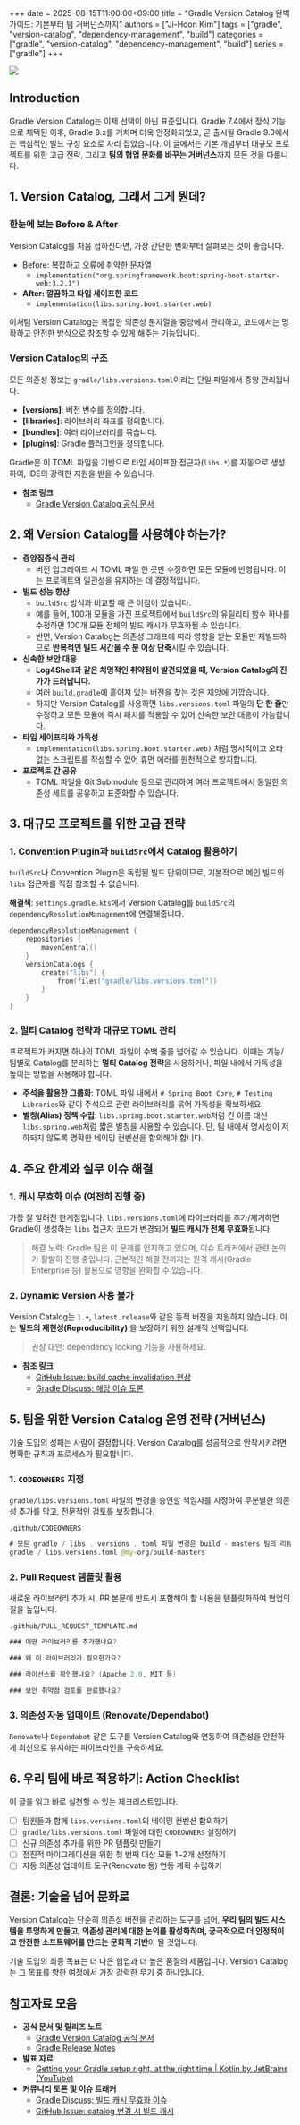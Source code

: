 +++
date = 2025-08-15T11:00:00+09:00
title = "Gradle Version Catalog 완벽 가이드: 기본부터 팀 거버넌스까지"
authors = ["Ji-Hoon Kim"]
tags = ["gradle", "version-catalog", "dependency-management", "build"]
categories = ["gradle", "version-catalog", "dependency-management", "build"]
series = ["gradle"]
+++

![](/images/logos/LOGO-GRADLE.png)

## Introduction

Gradle Version Catalog는 이제 선택이 아닌 표준입니다. Gradle 7.4에서 정식 기능으로 채택된 이후, Gradle 8.x를 거치며 더욱 안정화되었고, 곧 출시될 Gradle 9.0에서는
핵심적인 빌드 구성 요소로 자리 잡았습니다. 이 글에서는 기본 개념부터 대규모 프로젝트를 위한 고급 전략, 그리고 **팀의 협업 문화를 바꾸는 거버넌스**까지 모든 것을 다룹니다.

## 1. Version Catalog, 그래서 그게 뭔데?

### 한눈에 보는 Before & After

Version Catalog를 처음 접하신다면, 가장 간단한 변화부터 살펴보는 것이 좋습니다.

- Before: 복잡하고 오류에 취약한 문자열
  - `implementation("org.springframework.boot:spring-boot-starter-web:3.2.1")`
- **After: 깔끔하고 타입 세이프한 코드**
  - `implementation(libs.spring.boot.starter.web)`

이처럼 Version Catalog는 복잡한 의존성 문자열을 중앙에서 관리하고, 코드에서는 명확하고 안전한 방식으로 참조할 수 있게 해주는 기능입니다.

### Version Catalog의 구조

모든 의존성 정보는 `gradle/libs.versions.toml`이라는 단일 파일에서 중앙 관리됩니다.

- **[versions]**: 버전 변수를 정의합니다.
- **[libraries]**: 라이브러리 좌표를 정의합니다.
- **[bundles]**: 여러 라이브러리를 묶습니다.
- **[plugins]**: Gradle 플러그인을 정의합니다.

Gradle은 이 TOML 파일을 기반으로 타입 세이프한 접근자(`libs.*`)를 자동으로 생성하여, IDE의 강력한 지원을 받을 수 있습니다.

- **참조 링크**
  - [Gradle Version Catalog 공식 문서](https://docs.gradle.org/current/userguide/version_catalogs.html)

## 2. 왜 Version Catalog를 사용해야 하는가?

- **중앙집중식 관리**
  - 버전 업그레이드 시 TOML 파일 한 곳만 수정하면 모든 모듈에 반영됩니다. 이는 프로젝트의 일관성을 유지하는 데 결정적입니다.
- **빌드 성능 향상**
  - `buildSrc` 방식과 비교할 때 큰 이점이 있습니다.
  - 예를 들어, 100개 모듈을 가진 프로젝트에서 `buildSrc`의 유틸리티 함수 하나를 수정하면 100개 모듈 전체의 빌드 캐시가 무효화될 수 있습니다.
  - 반면, Version Catalog는 의존성 그래프에 따라 영향을 받는 모듈만 재빌드하므로 **반복적인 빌드 시간을 수 분 이상 단축**시킬 수 있습니다.
- **신속한 보안 대응**
  - **Log4Shell과 같은 치명적인 취약점이 발견되었을 때, Version Catalog의 진가가 드러납니다.**
  - 여러 `build.gradle`에 흩어져 있는 버전을 찾는 것은 재앙에 가깝습니다.
  - 하지만 Version Catalog를 사용하면 `libs.versions.toml` 파일의 **단 한 줄**만 수정하고 모든 모듈에 즉시 패치를 적용할 수 있어 신속한 보안 대응이 가능합니다.
- **타입 세이프티와 가독성**
  - `implementation(libs.spring.boot.starter.web)` 처럼 명시적이고 오타 없는 스크립트를 작성할 수 있어 휴먼 에러를 원천적으로 방지합니다.
- **프로젝트 간 공유**
  - TOML 파일을 Git Submodule 등으로 관리하여 여러 프로젝트에서 동일한 의존성 세트를 공유하고 표준화할 수 있습니다.

## 3. 대규모 프로젝트를 위한 고급 전략

### 1. Convention Plugin과 `buildSrc`에서 Catalog 활용하기

`buildSrc`나 Convention Plugin은 독립된 빌드 단위이므로, 기본적으로 메인 빌드의 `libs` 접근자를 직접 참조할 수 없습니다.

**해결책**: `settings.gradle.kts`에서 Version Catalog를 `buildSrc`의 `dependencyResolutionManagement`에 연결해줍니다.

```kotlin
dependencyResolutionManagement {
    repositories {
        mavenCentral()
    }
    versionCatalogs {
        create("libs") {
            from(files("gradle/libs.versions.toml"))
        }
    }
}
```

### 2. 멀티 Catalog 전략과 대규모 TOML 관리

프로젝트가 커지면 하나의 TOML 파일이 수백 줄을 넘어갈 수 있습니다. 이때는 기능/팀별로 Catalog를 분리하는 **멀티 Catalog 전략**을 사용하거나, 파일 내에서 가독성을 높이는 방법을 사용해야
합니다.

- **주석을 활용한 그룹화**: TOML 파일 내에서 `# Spring Boot Core`, `# Testing Libraries`와 같이 주석으로 관련 라이브러리를 묶어 가독성을 확보하세요.
- **별칭(Alias) 정책 수립**: `libs.spring.boot.starter.web`처럼 긴 이름 대신 `libs.spring.web`처럼 짧은 별칭을 사용할 수 있습니다. 단, 팀 내에서 명시성이
  저하되지 않도록 명확한 네이밍 컨벤션을 합의해야 합니다.

## 4. 주요 한계와 실무 이슈 해결

### 1. 캐시 무효화 이슈 (여전히 진행 중)

가장 잘 알려진 한계점입니다. `libs.versions.toml`에 라이브러리를 추가/제거하면 Gradle이 생성하는 `libs` 접근자 코드가 변경되어 **빌드 캐시가 전체 무효화**됩니다.

> 해결 노력: Gradle 팀은 이 문제를 인지하고 있으며, 이슈 트래커에서 관련 논의가 활발히 진행 중입니다. 근본적인 해결 전까지는 원격 캐시(Gradle Enterprise 등) 활용으로 영향을 완화할 수
> 있습니다.
>

### 2. Dynamic Version 사용 불가

Version Catalog는 `1.+`, `latest.release`와 같은 동적 버전을 지원하지 않습니다. 이는 **빌드의 재현성(Reproducibility)** 을 보장하기 위한 설계적 선택입니다.

> 권장 대안: dependency locking 기능을 사용하세요.
>

- **참조 링크**
  - [GitHub Issue: build cache invalidation 현상](https://github.com/gradle/gradle/issues/29998)
  - [Gradle Discuss: 해당 이슈 토론](https://discuss.gradle.org/t/adding-library-to-version-catalog-changes-build-classpath-therefore-invalidates-build-cache/48893/16)

## 5. 팀을 위한 Version Catalog 운영 전략 (거버넌스)

기술 도입의 성패는 사람이 결정합니다. Version Catalog를 성공적으로 안착시키려면 명확한 규칙과 프로세스가 필요합니다.

### 1. `CODEOWNERS` 지정

`gradle/libs.versions.toml` 파일의 변경을 승인할 책임자를 지정하여 무분별한 의존성 추가를 막고, 전문적인 검토를 보장합니다.

`.github/CODEOWNERS`

```kotlin
# 모든 gradle / libs . versions . toml 파일 변경은 build - masters 팀의 리뷰가 필요합니다 .
gradle / libs.versions.toml @my-org/build-masters
```

### 2. Pull Request 템플릿 활용

새로운 라이브러리 추가 시, PR 본문에 반드시 포함해야 할 내용을 템플릿화하여 협업의 질을 높입니다.

`.github/PULL_REQUEST_TEMPLATE.md`

```kotlin
### 어떤 라이브러리를 추가했나요?

### 왜 이 라이브러리가 필요한가요?

### 라이선스를 확인했나요? (Apache 2.0, MIT 등)

### 보안 취약점 검토를 완료했나요?
```

### 3. 의존성 자동 업데이트 (Renovate/Dependabot)

`Renovate`나 `Dependabot` 같은 도구를 Version Catalog와 연동하여 의존성을 안전하게 최신으로 유지하는 파이프라인을 구축하세요.

## 6. 우리 팀에 바로 적용하기: Action Checklist

이 글을 읽고 바로 실천할 수 있는 체크리스트입니다.

- [ ]  팀원들과 함께 `libs.versions.toml`의 네이밍 컨벤션 합의하기
- [ ]  `gradle/libs.versions.toml` 파일에 대한 `CODEOWNERS` 설정하기
- [ ]  신규 의존성 추가를 위한 PR 템플릿 만들기
- [ ]  점진적 마이그레이션을 위한 첫 번째 대상 모듈 1~2개 선정하기
- [ ]  자동 의존성 업데이트 도구(Renovate 등) 연동 계획 수립하기

## 결론: 기술을 넘어 문화로

Version Catalog는 단순히 의존성 버전을 관리하는 도구를 넘어, **우리 팀의 빌드 시스템을 투명하게 만들고, 의존성 관리에 대한 논의를 활성화하며, 궁극적으로 더 안정적이고 안전한 소프트웨어를 만드는
문화적 기반**이 될 것입니다.

기술 도입의 최종 목표는 더 나은 협업과 더 높은 품질의 제품입니다. Version Catalog는 그 목표를 향한 여정에서 가장 강력한 무기 중 하나입니다.

## **참고자료 모음**

- **공식 문서 및 릴리즈 노트**
  - [Gradle Version Catalog 공식 문서](https://docs.gradle.org/current/userguide/version_catalogs.html)
  - [Gradle Release Notes](https://docs.gradle.org/current/release-notes.html)
- **발표 자료**
  - [Getting your Gradle setup right, at the right time | Kotlin by JetBrains (YouTube)](https://www.youtube.com/watch?v=QSoG8OaCSgw)
- **커뮤니티 토론 및 이슈 트래커**
  - [Gradle Discuss: 빌드 캐시 무효화 이슈](https://discuss.gradle.org/t/adding-library-to-version-catalog-changes-build-classpath-therefore-invalidates-build-cache/48893/16)
  - [GitHub Issue: catalog 변경 시 빌드 캐시](https://github.com/gradle/gradle/issues/29998)
